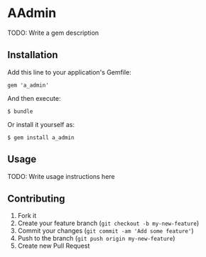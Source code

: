 # AAdmin

TODO: Write a gem description

## Installation

Add this line to your application's Gemfile:

    gem 'a_admin'

And then execute:

    $ bundle

Or install it yourself as:

    $ gem install a_admin

## Usage

TODO: Write usage instructions here

## Contributing

1. Fork it
2. Create your feature branch (`git checkout -b my-new-feature`)
3. Commit your changes (`git commit -am 'Add some feature'`)
4. Push to the branch (`git push origin my-new-feature`)
5. Create new Pull Request
